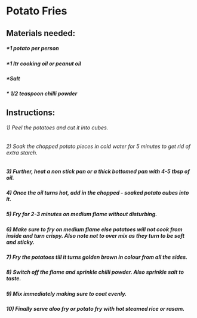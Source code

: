 # Potato Fries

## Materials needed:

##### *1 potato per person

##### *1 ltr cooking oil or peanut oil

##### *Salt 

##### * 1/2 teaspoon chilli powder

## Instructions:

###### 1) Peel the potatoes and cut it into cubes.

###### 2) Soak the chopped potato pieces in cold water for 5 minutes to get rid of extra starch.

##### 3) Further, heat a non stick pan or a thick bottomed pan with 4-5 tbsp of oil.

##### 4) Once the oil turns hot, add in the chopped - soaked potato cubes into it.

##### 5) Fry for 2-3 minutes on medium flame without disturbing.

##### 6) Make sure to fry on medium flame else potatoes will not cook from inside and turn crispy. Also note not to over mix as they turn to be soft and sticky.

##### 7) Fry the potatoes till it turns golden brown in colour from all the sides.

##### 8) Switch off the flame and sprinkle chilli powder. Also sprinkle salt to taste.

##### 9) Mix immediately making sure to coat evenly.

##### 10) Finally serve aloo fry or potato fry with hot steamed rice or rasam.















